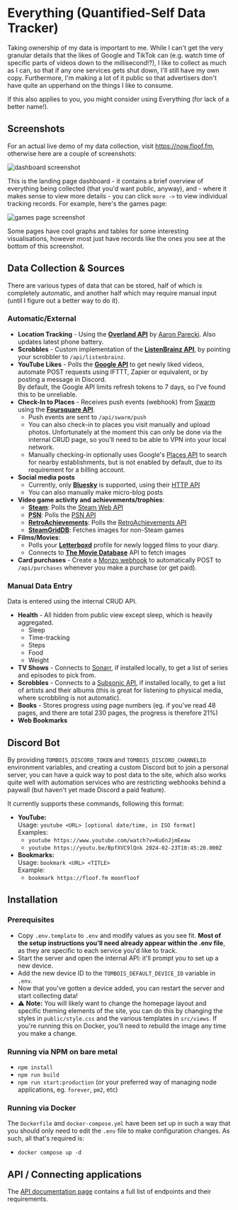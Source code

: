 # Everything (Quantified-Self Data Tracker)

Taking ownership of my data is important to me. While I can't get the very
granular details that the likes of Google and TikTok can (e.g. watch time of
specific parts of videos down to the millisecond⁉), I like to collect as much as
I can, so that if any one services gets shut down, I'll still have my own copy.
Furthermore, I'm making a lot of it public so that advertisers don't have quite
an upperhand on the things I like to consume.

If this also applies to you, you might consider using Everything (for lack
of a better name!).

## Screenshots

For an actual live demo of my data collection, visit <https://now.floof.fm>,
otherwise here are a couple of screenshots:

![dashboard screenshot](./screenshot-dashboard.avif)

This is the landing page dashboard - it contains a brief overview of everything
being collected (that you'd want public, anyway), and - where it makes sense to
view more details - you can click `more ->` to view individual tracking records.
For example, here's the games page:

![games page screenshot](./screenshot-gaming.avif)

Some pages have cool graphs and tables for some interesting visualisations,
however most just have records like the ones you see at the bottom of this
screenshot.

## Data Collection & Sources

There are various types of data that can be stored, half of which is completely
automatic, and another half which may require manual input (until I figure out a
better way to do it).

### Automatic/External

* **Location Tracking** - Using the
  [**Overland API**](https://github.com/aaronpk/Overland-iOS#api) by
  [Aaron Parecki](https://aaronparecki.com/). Also updates latest phone battery.
* **Scrobbles** - Custom implementation of the
  [**ListenBrainz API**](https://listenbrainz-server.readthedocs.io/en/latest/dev/api.html),
  by pointing your scrobbler to `/api/listenbrainz`.
* **YouTube Likes** - Polls the
  [**Google API**](https://developers.google.com/youtube/v3/) to get newly liked
  videos, automate POST requests using IFTTT, Zapier or equivalent, or by
  posting a message in Discord.  
  By default, the Google API limits refresh tokens to 7 days, so I've found this
  to be unreliable.
* **Check-In to Places** - Receives push events (webhook) from
  [Swarm](https://www.swarmapp.com/) using the
  [**Foursquare API**](https://docs.foursquare.com/developer/reference/personalization-api-overview).
  * Push events are sent to `/api/swarm/push`
  * You can also check-in to places you visit manually and upload
    photos. Unfortunately at the moment this can only be done via the internal
    CRUD page, so you'll need to be able to VPN into your local network.
  * Manually checking-in optionally uses Google's
    [Places API](https://mapsplatform.google.com/maps-products/places/) to
    search for nearby establishments, but is not enabled by default, due to its
    requirement for a billing account.
* **Social media posts**
  * Currently, only [**Bluesky**](https://bsky.social) is supported, using their
    [HTTP API](https://docs.bsky.app/docs/api/app-bsky-feed-get-author-feed)
  * You can also manually make micro-blog posts
* **Video game activity and achievements/trophies**:
  * [**Steam**](https://store.steampowered.com/): Polls the
    [Steam Web API](https://developer.valvesoftware.com/wiki/Steam_Web_API)
  * [**PSN**](https://www.playstation.com/playstation-network/): Polls the
    [PSN API](https://github.com/achievements-app/psn-api)
  * [**RetroAchievements**](https://retroachievements.org/): Polls the
    [RetroAchievements API](https://api-docs.retroachievements.org/)
  * [**SteamGridDB**](https://www.steamgriddb.com/): Fetches images for
    non-Steam games
* **Films/Movies**:
  * Polls your [**Letterboxd**](https://letterboxd.com) profile for newly logged
    films to your diary.
  * Connects to [**The Movie Database**](https://tmdb.org) API to fetch images
* **Card purchases** - Create a
  [Monzo webhook](https://docs.monzo.com/#webhooks) to automatically POST to
  `/api/purchases` whenever you make a purchase (or get paid).

### Manual Data Entry

Data is entered using the internal CRUD API.

* **Health** - All hidden from public view except sleep, which is heavily
  aggregated.
  * Sleep
  * Time-tracking
  * Steps
  * Food
  * Weight
* **TV Shows** - Connects to [Sonarr](https://sonarr.tv/), if installed locally,
  to get a list of series and episodes to pick from.
* **Scrobbles** - Connects to a
  [Subsonic API](http://www.subsonic.org/pages/api.jsp), if installed locally,
  to get a list of artists and their albums (this is great for listening to
  physical media, where scrobbling is not automatic).
* **Books** - Stores progress using page numbers (eg. if you've read 48 pages,
  and there are total 230 pages, the progress is therefore 21%)
* **Web Bookmarks**

## Discord Bot

By providing `TOMBOIS_DISCORD_TOKEN` and `TOMBOIS_DISCORD_CHANNELID` environment
variables, and creating a custom Discord bot to join a personal server, you can
have a quick way to post data to the site, which also works quite well with
automation services who are restricting webhooks behind a paywall (but haven't
yet made Discord a paid feature).

It currently supports these commands, following this format:

* **YouTube:**  
  Usage: `youtube <URL> [optional date/time, in ISO format]`  
  Examples:
  * `youtube https://www.youtube.com/watch?v=Ku6nJjmEeaw`
  * `youtube https://youtu.be/BpfXVC9lQnk 2024-02-23T10:45:20.000Z`
* **Bookmarks:**  
  Usage: `bookmark <URL> <TITLE>`  
  Example:
  * `bookmark https://floof.fm moonfloof`

## Installation

### Prerequisites

* Copy `.env.template` to `.env` and modify values as you see fit. **Most of the
  setup instructions you'll need already appear within the .env file**, as they
  are specific to each service you'd like to track.
* Start the server and open the internal API: it'll prompt you to set up a new
  device.
* Add the new device ID to the `TOMBOIS_DEFAULT_DEVICE_ID` variable in `.env`.
* Now that you've gotten a device added, you can restart the server and start
  collecting data!
* ⚠ **Note:** You will likely want to change the homepage layout and specific
  theming elements of the site, you can do this by changing the styles in
  `public/style.css` and the various templates in `src/views`. If you're running
  this on Docker, you'll need to rebuild the image any time you make a change.

### Running via NPM on bare metal

* `npm install`
* `npm run build`
* `npm run start:production` (or your preferred way of managing node
  applications, eg. `forever`, `pm2`, etc)

### Running via Docker

The `Dockerfile` and `docker-compose.yml` have been set up in such a way that
you should only need to edit the `.env` file to make configuration changes. As
such, all that's required is:

* `docker compose up -d`

## API / Connecting applications

The [API documentation page](./API.md) contains a full list of endpoints and
their requirements.
